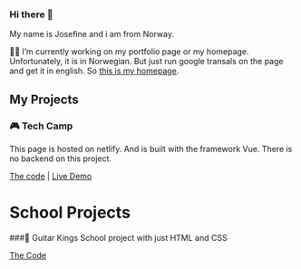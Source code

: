 ### Hi there 👋
My name is Josefine and i am from Norway. 

👩‍💻 I’m currently working on my portfolio page or my homepage. Unfortunately, it is in Norwegian. But just run google transals on the page and get it in english. So [this is my homepage](https://josfineholth.tech/).

## My Projects
### 🎮 Tech Camp
This page is hosted on netlify. And is built with the framework Vue. There is no backend on this project. 

[The code](https://github.com/JosefineFH/tech-camp)  |   [Live Demo](https://techcamp.netlify.app/)

# School Projects
###🎸 Guitar Kings
School project with just HTML and CSS

[The Code](https://github.com/JosefineFH/Guitar_Kings)

<!--
**JosefineFH/JosefineFH** is a ✨ _special_ ✨ repository because its `README.md` (this file) appears on your GitHub profile.

Here are some ideas to get you started:

- 🔭 I’m currently working on ...
- 🌱 I’m currently learning ...
- 👯 I’m looking to collaborate on ...
- 🤔 I’m looking for help with ...
- 💬 Ask me about ...
- 📫 How to reach me: ...
- 😄 Pronouns: ...
- ⚡ Fun fact: ...
-->
